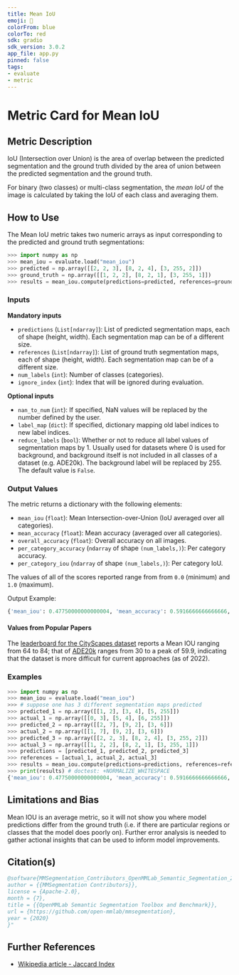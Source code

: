 ```yaml
---
title: Mean IoU
emoji: 🤗 
colorFrom: blue
colorTo: red
sdk: gradio
sdk_version: 3.0.2
app_file: app.py
pinned: false
tags:
- evaluate
- metric
---
```


# Metric Card for Mean IoU 


## Metric Description

IoU (Intersection over Union) is the area of overlap between the predicted segmentation and the ground truth divided by the area of union between the predicted segmentation and the ground truth. 

For binary (two classes) or multi-class segmentation, the *mean IoU* of the image is calculated by taking the IoU of each class and averaging them.

## How to Use

The Mean IoU metric takes two numeric arrays as input corresponding to the predicted and ground truth segmentations:
```python
>>> import numpy as np
>>> mean_iou = evaluate.load("mean_iou")
>>> predicted = np.array([[2, 2, 3], [8, 2, 4], [3, 255, 2]])
>>> ground_truth = np.array([[1, 2, 2], [8, 2, 1], [3, 255, 1]])
>>> results = mean_iou.compute(predictions=predicted, references=ground_truth, num_labels=10, ignore_index=255)
```

### Inputs
**Mandatory inputs**
- `predictions` (`List[ndarray]`): List of predicted segmentation maps, each of shape (height, width). Each segmentation map can be of a different size.
- `references` (`List[ndarray]`): List of ground truth segmentation maps, each of shape (height, width). Each segmentation map can be of a different size.
- `num_labels` (`int`): Number of classes (categories). 
- `ignore_index` (`int`): Index that will be ignored during evaluation.

**Optional inputs**
- `nan_to_num` (`int`): If specified, NaN values will be replaced by the number defined by the user.
- `label_map` (`dict`): If specified, dictionary mapping old label indices to new label indices.
- `reduce_labels` (`bool`): Whether or not to reduce all label values of segmentation maps by 1. Usually used for datasets where 0 is used for background, and background itself is not included in all classes of a dataset (e.g. ADE20k). The background label will be replaced by 255. The default value is `False`.

### Output Values
The metric returns a dictionary with the following elements:
- `mean_iou` (`float`): Mean Intersection-over-Union (IoU averaged over all categories).
- `mean_accuracy` (`float`): Mean accuracy (averaged over all categories). 
- `overall_accuracy` (`float`): Overall accuracy on all images.
- `per_category_accuracy` (`ndarray` of shape `(num_labels,)`): Per category accuracy.
- `per_category_iou` (`ndarray` of shape `(num_labels,)`): Per category IoU.

The values of all of the scores reported range from from `0.0` (minimum) and `1.0` (maximum).

Output Example:
```python
{'mean_iou': 0.47750000000000004, 'mean_accuracy': 0.5916666666666666, 'overall_accuracy': 0.5263157894736842, 'per_category_iou': array([0.   , 0.   , 0.375, 0.4  , 0.5  , 0.   , 0.5  , 1.   , 1.   , 1.   ]), 'per_category_accuracy': array([0.        , 0.        , 0.75      , 0.66666667, 1.        , 0.        , 0.5       , 1.        , 1.        , 1.        ])}
```

#### Values from Popular Papers

The [leaderboard for the CityScapes dataset](https://paperswithcode.com/sota/semantic-segmentation-on-cityscapes) reports a Mean IOU ranging from 64 to 84; that of [ADE20k](https://paperswithcode.com/sota/semantic-segmentation-on-ade20k) ranges from 30 to a peak of 59.9, indicating that the dataset is more difficult for current approaches (as of 2022). 


### Examples

```python
>>> import numpy as np
>>> mean_iou = evaluate.load("mean_iou")
>>> # suppose one has 3 different segmentation maps predicted
>>> predicted_1 = np.array([[1, 2], [3, 4], [5, 255]])
>>> actual_1 = np.array([[0, 3], [5, 4], [6, 255]])
>>> predicted_2 = np.array([[2, 7], [9, 2], [3, 6]])
>>> actual_2 = np.array([[1, 7], [9, 2], [3, 6]])
>>> predicted_3 = np.array([[2, 2, 3], [8, 2, 4], [3, 255, 2]])
>>> actual_3 = np.array([[1, 2, 2], [8, 2, 1], [3, 255, 1]])
>>> predictions = [predicted_1, predicted_2, predicted_3]
>>> references = [actual_1, actual_2, actual_3]
>>> results = mean_iou.compute(predictions=predictions, references=references, num_labels=10, ignore_index=255, reduce_labels=False)
>>> print(results) # doctest: +NORMALIZE_WHITESPACE
{'mean_iou': 0.47750000000000004, 'mean_accuracy': 0.5916666666666666, 'overall_accuracy': 0.5263157894736842, 'per_category_iou': array([0.   , 0.   , 0.375, 0.4  , 0.5  , 0.   , 0.5  , 1.   , 1.   , 1.   ]), 'per_category_accuracy': array([0.        , 0.        , 0.75      , 0.66666667, 1.        , 0.        , 0.5       , 1.        , 1.        , 1.        ])}
``` 


## Limitations and Bias
Mean IOU is an average metric, so it will not show you where model predictions differ from the ground truth (i.e. if there are particular regions or classes that the model does poorly on). Further error analysis is needed to gather actional insights that can be used to inform model improvements. 

## Citation(s)
```bibtex
@software{MMSegmentation_Contributors_OpenMMLab_Semantic_Segmentation_2020,
author = {{MMSegmentation Contributors}},
license = {Apache-2.0},
month = {7},
title = {{OpenMMLab Semantic Segmentation Toolbox and Benchmark}},
url = {https://github.com/open-mmlab/mmsegmentation},
year = {2020}
}"
```


## Further References
- [Wikipedia article - Jaccard Index](https://en.wikipedia.org/wiki/Jaccard_index)
